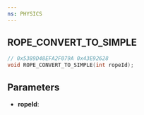 ```yaml
---
ns: PHYSICS
---
```

## ROPE_CONVERT_TO_SIMPLE

```c
// 0x5389D48EFA2F079A 0x43E92628
void ROPE_CONVERT_TO_SIMPLE(int ropeId);
```


## Parameters
* **ropeId**: 

